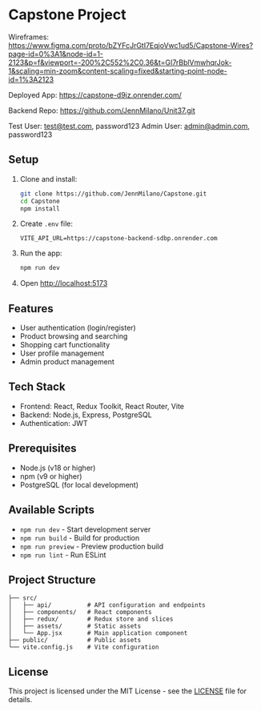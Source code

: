 # Capstone Project

Wireframes: https://www.figma.com/proto/bZYFcJrGtI7EqjoVwc1ud5/Capstone-Wires?page-id=0%3A1&node-id=1-2123&p=f&viewport=-200%2C552%2C0.36&t=GI7rBblVmwhqrJok-1&scaling=min-zoom&content-scaling=fixed&starting-point-node-id=1%3A2123

Deployed App: https://capstone-d9iz.onrender.com/

Backend Repo: https://github.com/JennMilano/Unit37.git

Test User: test@test.com, password123
Admin User: admin@admin.com, password123

## Setup

1. Clone and install:
   ```bash
   git clone https://github.com/JennMilano/Capstone.git
   cd Capstone
   npm install
   ```

2. Create `.env` file:
   ```
   VITE_API_URL=https://capstone-backend-sdbp.onrender.com
   ```

3. Run the app:
   ```bash
   npm run dev
   ```

4. Open [http://localhost:5173](http://localhost:5173)

## Features

- User authentication (login/register)
- Product browsing and searching
- Shopping cart functionality
- User profile management
- Admin product management

## Tech Stack

- Frontend: React, Redux Toolkit, React Router, Vite
- Backend: Node.js, Express, PostgreSQL
- Authentication: JWT

## Prerequisites

- Node.js (v18 or higher)
- npm (v9 or higher)
- PostgreSQL (for local development)

## Available Scripts

- `npm run dev` - Start development server
- `npm run build` - Build for production
- `npm run preview` - Preview production build
- `npm run lint` - Run ESLint

## Project Structure

```
├── src/
│   ├── api/          # API configuration and endpoints
│   ├── components/   # React components
│   ├── redux/        # Redux store and slices
│   ├── assets/       # Static assets
│   └── App.jsx       # Main application component
├── public/           # Public assets
└── vite.config.js    # Vite configuration
```



## License

This project is licensed under the MIT License - see the [LICENSE](LICENSE) file for details.
